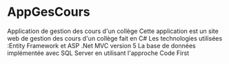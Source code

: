 # AppGesCours
Application de gestion des cours d'un collège
Cette application est un site web de gestion des cours d'un collège fait en C# 
Les technologies utilisées :Entity Framework et ASP .Net MVC version 5
La base de données implémentée avec SQL Server en utilisant l'approche Code First
